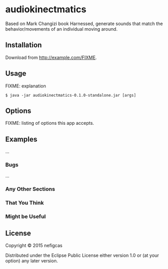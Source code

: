 # audiokinectmatics

Based on Mark Changizi book Harnessed, generate sounds that match the behavior/movements of an individual moving around.

## Installation

Download from http://example.com/FIXME.

## Usage

FIXME: explanation

    $ java -jar audiokinectmatics-0.1.0-standalone.jar [args]

## Options

FIXME: listing of options this app accepts.

## Examples

...

### Bugs

...

### Any Other Sections
### That You Think
### Might be Useful

## License

Copyright © 2015 nefigcas

Distributed under the Eclipse Public License either version 1.0 or (at
your option) any later version.

